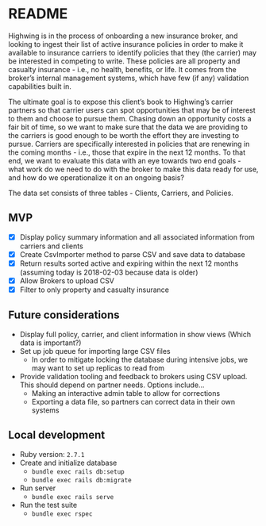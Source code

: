 # README

Highwing is in the process of onboarding a new insurance broker, and looking to ingest their list of active insurance policies in order to make it available to insurance carriers to identify policies that they (the carrier) may be interested in competing to write. These policies are all property and casualty insurance - i.e., no health, benefits, or life. It comes from the broker’s internal management systems, which have few (if any) validation capabilities built in.

The ultimate goal is to expose this client’s book to Highwing’s carrier partners so that carrier users can spot opportunities that may be of interest to them and choose to pursue them. Chasing down an opportunity costs a fair bit of time, so we want to make sure that the data we are providing to the carriers is good enough to be worth the effort they are investing to pursue. Carriers are specifically interested in policies that are renewing in the coming months - i.e., those that expire in the next 12 months. To that end, we want to evaluate this data with an eye towards two end goals - what work do we need to do with the broker to make this data ready for use, and how do we operationalize it on an ongoing basis?

The data set consists of three tables - Clients, Carriers, and Policies.

## MVP

- [x] Display policy summary information and all associated information from carriers and clients
- [x] Create CsvImporter method to parse CSV and save data to database
- [x] Return results sorted active and expiring within the next 12 months (assuming today is 2018-02-03 because data is older)
- [x] Allow Brokers to upload CSV
- [x] Filter to only property and casualty insurance

## Future considerations

- Display full policy, carrier, and client information in show views (Which data is important?)
- Set up job queue for importing large CSV files
  - In order to mitigate locking the database during intensive jobs, we may want to set up replicas to read from
- Provide validation tooling and feedback to brokers using CSV upload. This should depend on partner needs. Options include...
  - Making an interactive admin table to allow for corrections
  - Exporting a data file, so partners can correct data in their own systems

## Local development

- Ruby version: `2.7.1`
- Create and initialize database
  - `bundle exec rails db:setup`
  - `bundle exec rails db:migrate`
- Run server
  - `bundle exec rails serve`
- Run the test suite
  - `bundle exec rspec`
